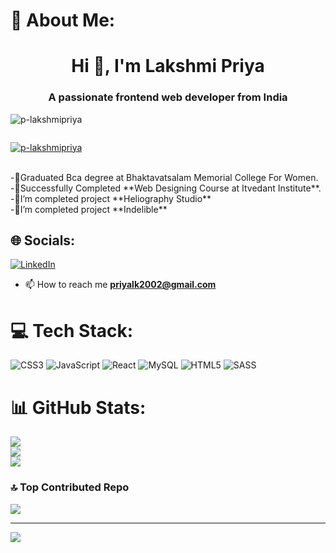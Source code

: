 
# 💫 About Me:
<h1 align="center">Hi 👋, I'm Lakshmi Priya</h1>
<h3 align="center">A passionate frontend web developer from India</h3>
<p align="left"> <img src="https://komarev.com/ghpvc/?username=p-lakshmipriya&label=Profile%20views&color=0e75b6&style=flat" alt="p-lakshmipriya" /> </p>
<p align="left"> <a href="https://twitter.com/" target="blank"><img src="https://img.shields.io/twitter/follow/?logo=twitter&style=for-the-badge" alt="" /></a> </p>

<p align="left"> <a href="https://github.com/ryo-ma/github-profile-trophy"><img src="https://github-profile-trophy.vercel.app/?username=p-lakshmipriya" alt="p-lakshmipriya" /></a> </p>
<br>-🌱Graduated Bca degree at Bhaktavatsalam Memorial College For Women.
<br>-🌱Successfully Completed **Web Designing Course at Itvedant Institute**.
<br>-🔭I’m completed project **Heliography Studio**
<br>-🔭I’m completed project **Indelible**




## 🌐 Socials:
[![LinkedIn](https://img.shields.io/badge/LinkedIn-%230077B5.svg?logo=linkedin&logoColor=white)](https://linkedin.com/in/lakshmipriya1923) 
- 📫 How to reach me **priyalk2002@gmail.com**

# 💻 Tech Stack:
![CSS3](https://img.shields.io/badge/css3-%231572B6.svg?style=for-the-badge&logo=css3&logoColor=white) ![JavaScript](https://img.shields.io/badge/javascript-%23323330.svg?style=for-the-badge&logo=javascript&logoColor=%23F7DF1E) ![React](https://img.shields.io/badge/react-%2320232a.svg?style=for-the-badge&logo=react&logoColor=%2361DAFB) ![MySQL](https://img.shields.io/badge/mysql-%2300000f.svg?style=for-the-badge&logo=mysql&logoColor=white) ![HTML5](https://img.shields.io/badge/html5-%23E34F26.svg?style=for-the-badge&logo=html5&logoColor=white) ![SASS](https://img.shields.io/badge/SASS-hotpink.svg?style=for-the-badge&logo=SASS&logoColor=white)
# 📊 GitHub Stats:
![](https://github-readme-stats.vercel.app/api?username=p-lakshmipriya&theme=prussian&hide_border=false&include_all_commits=false&count_private=false)<br/>
![](https://github-readme-streak-stats.herokuapp.com/?user=p-lakshmipriya&theme=prussian&hide_border=false)<br/>
![](https://github-readme-stats.vercel.app/api/top-langs/?username=p-lakshmipriya&theme=prussian&hide_border=false&include_all_commits=false&count_private=false&layout=compact)

### 🔝 Top Contributed Repo
![](https://github-contributor-stats.vercel.app/api?username=p-lakshmipriya&limit=5&theme=dark&combine_all_yearly_contributions=true)

---
[![](https://visitcount.itsvg.in/api?id=p-lakshmipriya&icon=0&color=0)](https://visitcount.itsvg.in)

<!-- Proudly created with GPRM ( https://gprm.itsvg.in ) -->
